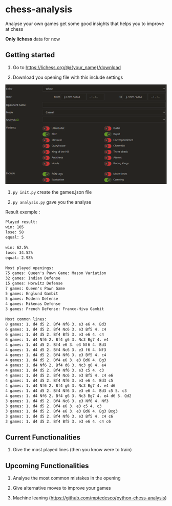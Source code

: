 # chess-analysis

Analyse your own games get some good insights that helps you to improve at chess

**Only lichess** data for now

## Getting started

1. Go to https://lichess.org/@/{your_name}/download

1. Download you opening file with this include settings

![APP IMAGE](https://github.com/TheSmartMonkey/chess-analysis/blob/main/.github/lichess-import.PNG)

1. `py init.py` create the games.json file

1. `py analysis.py` gave you the analyse

Result exemple :

```
Played result:
win: 105
lose: 58
equal: 5

win: 62.5%
lose: 34.52%
equal: 2.98%

Most played openings:
75 games: Queen's Pawn Game: Mason Variation
32 games: Indian Defense
15 games: Horwitz Defense
7 games: Queen's Pawn Game
5 games: Englund Gambit
5 games: Modern Defense
4 games: Mikenas Defense
3 games: French Defense: Franco-Hiva Gambit 

Most common lines:
8 games: 1. d4 d5 2. Bf4 Nf6 3. e3 e6 4. Bd3 
6 games: 1. d4 d5 2. Bf4 Nc6 3. e3 Bf5 4. c4 
6 games: 1. d4 d5 2. Bf4 Bf5 3. e3 e6 4. c4 
6 games: 1. d4 Nf6 2. Bf4 g6 3. Nc3 Bg7 4. e4 
4 games: 1. d4 d5 2. Bf4 e6 3. e3 Nf6 4. Bd3 
4 games: 1. d4 d5 2. Bf4 Nc6 3. e3 f6 4. Nf3 
4 games: 1. d4 d5 2. Bf4 Nf6 3. e3 Bf5 4. c4 
4 games: 1. d4 d5 2. Bf4 e6 3. e3 Bd6 4. Bg3 
4 games: 1. d4 Nf6 2. Bf4 d6 3. Nc3 g6 4. e4 
4 games: 1. d4 d5 2. Bf4 Nf6 3. e3 c5 4. c3 
4 games: 1. d4 d5 2. Bf4 Nc6 3. e3 Bf5 4. c4 e6         
4 games: 1. d4 d5 2. Bf4 Nf6 3. e3 e6 4. Bd3 c5         
4 games: 1. d4 Nf6 2. Bf4 g6 3. Nc3 Bg7 4. e4 d6        
4 games: 1. d4 d5 2. Bf4 Nf6 3. e3 e6 4. Bd3 c5 5. c3   
4 games: 1. d4 Nf6 2. Bf4 g6 3. Nc3 Bg7 4. e4 d6 5. Qd2 
3 games: 1. d4 d5 2. Bf4 Nc6 3. e3 Nf6 4. Nf3 
3 games: 1. d4 d5 2. Bf4 e6 3. e3 c5 4. c3 
3 games: 1. d4 d5 2. Bf4 e6 3. e3 Bd6 4. Bg3 Bxg3       
3 games: 1. d4 d5 2. Bf4 Nf6 3. e3 Bf5 4. c4 c6         
3 games: 1. d4 d5 2. Bf4 Bf5 3. e3 e6 4. c4 c6 
```

## Current Functionalities

1. Give the most played lines (then you know were to train)

## Upcoming Functionalities

1. Analyse the most common mistakes in the opening

1. Give alternative moves to improve your games

1. Machine leaning (https://github.com/mptedesco/python-chess-analysis)
